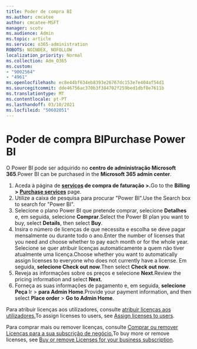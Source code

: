 ```yaml
---
title: Poder de compra BI
ms.author: cmcatee
author: cmcatee-MSFT
manager: scotv
ms.audience: Admin
ms.topic: article
ms.service: o365-administration
ROBOTS: NOINDEX, NOFOLLOW
localization_priority: Normal
ms.collection: Adm_O365
ms.custom:
- "9002564"
- "4961"
ms.openlocfilehash: ec8e44bf634eb8393e26767dc153e7e404af54d1
ms.sourcegitcommit: dde46756ac370b3f384702f259bed1dbf8e7611b
ms.translationtype: MT
ms.contentlocale: pt-PT
ms.lasthandoff: 03/10/2021
ms.locfileid: "50602051"
---
```

# <a name="purchase-power-bi"></a><span data-ttu-id="57c4f-102">Poder de compra BI</span><span class="sxs-lookup"><span data-stu-id="57c4f-102">Purchase Power BI</span></span>

<span data-ttu-id="57c4f-103">O Power BI pode ser adquirido no **centro de administração Microsoft 365**.</span><span class="sxs-lookup"><span data-stu-id="57c4f-103">Power BI can be purchased in the **Microsoft 365 admin center**.</span></span>

1. <span data-ttu-id="57c4f-104">Aceda à página de **[serviços](https://go.microsoft.com/fwlink/p/?linkid=868433) de compra de faturação >.**</span><span class="sxs-lookup"><span data-stu-id="57c4f-104">Go to the **Billing > [Purchase services](https://go.microsoft.com/fwlink/p/?linkid=868433)** page.</span></span>
2. <span data-ttu-id="57c4f-105">Utilize a caixa de pesquisa para procurar "Power BI".</span><span class="sxs-lookup"><span data-stu-id="57c4f-105">Use the Search box to search for "Power BI".</span></span>
3. <span data-ttu-id="57c4f-106">Selecione o plano Power BI que pretende comprar, selecione **Detalhes** e, em seguida, selecione **Comprar**.</span><span class="sxs-lookup"><span data-stu-id="57c4f-106">Select the Power BI plan you want to buy, select **Details**, then select **Buy**.</span></span>
4. <span data-ttu-id="57c4f-107">Insira o número de licenças de que necessita e escolha se deve pagar mensalmente ou durante todo o ano.</span><span class="sxs-lookup"><span data-stu-id="57c4f-107">Enter the number of licenses that you need and choose whether to pay each month or for the whole year.</span></span> <span data-ttu-id="57c4f-108">Selecione se quer atribuir licenças automaticamente a quem não tiver atualmente uma licença.</span><span class="sxs-lookup"><span data-stu-id="57c4f-108">Choose whether you want to automatically assign licenses to everyone who does not currently have a license.</span></span> <span data-ttu-id="57c4f-109">Em seguida, **selecione Check out now**.</span><span class="sxs-lookup"><span data-stu-id="57c4f-109">Then select **Check out now**.</span></span>
5. <span data-ttu-id="57c4f-110">Reveja as informações sobre os preços e selecione **Next**.</span><span class="sxs-lookup"><span data-stu-id="57c4f-110">Review the pricing information and select **Next**.</span></span>
6. <span data-ttu-id="57c4f-111">Forneça as suas informações de pagamento e, em seguida, **selecione Peça** Ir  >  **para Admin Home**.</span><span class="sxs-lookup"><span data-stu-id="57c4f-111">Provide your payment information, and then select **Place order** > **Go to Admin Home**.</span></span>

<span data-ttu-id="57c4f-112">Para atribuir licenças aos utilizadores, consulte [atribuir licenças aos utilizadores.](https://docs.microsoft.com/microsoft-365/admin/manage/assign-licenses-to-users)</span><span class="sxs-lookup"><span data-stu-id="57c4f-112">To assign licenses to users, see [Assign licenses to users](https://docs.microsoft.com/microsoft-365/admin/manage/assign-licenses-to-users).</span></span>

<span data-ttu-id="57c4f-113">Para comprar mais ou remover licenças, consulte [Comprar ou remover Licenças para a sua subscrição de negócio.](https://docs.microsoft.com/microsoft-365/commerce/licenses/buy-licenses)</span><span class="sxs-lookup"><span data-stu-id="57c4f-113">To buy more or remove licenses, see [Buy or remove Licenses for your business subscription](https://docs.microsoft.com/microsoft-365/commerce/licenses/buy-licenses).</span></span>